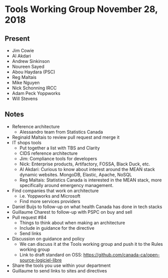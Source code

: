 # Tools Working Group November 28, 2018

## Present

* Jim Cowie
* Al Akdari
* Andrew Sinkinson
* Noureen Sayed
* Abou Haydara (PSC)
* Reg Maltais
* Mike Nguyen
* Nick Schonning IRCC
* Adam Peck Yoppworks
* Will Stevens

## Notes
* Reference architecture
  * Alessandro team from Statistics Canada
* Reginald Maltais to review pull request and merge it
* IT shops tools
  * Put together a list with TBS and Clarity
  * CIDS reference architecture
  * Jim: Compliance tools for developers
  * Nick: Enterprise products, Artifactory, FOSSA, Black Duck, etc.
  * Al Akdari: Curious to know about interest around the MEAN stack dynamic websites. MongoDB, Elastic, Apache, NoSQL
  * Reg Maltais: Statistics Canada is interested in the MEAN stack, more specifically around emergency management.
* Find companies that work on architecture
  * i.e. Yoppworks and Microsoft
  * Find more services providers
* Daniel Buijs to follow-up on what health Canada has done in tech stacks
* Guillaume Charest to follow-up with PSPC on buy and sell
* Pull request #84
  * Things to think about when making an architecture
  * Include in guidance for the directive
  * Send links
* Discussion on guidance and policy
  * We can discuss it at the Tools working group and push it to the Rules working group
  * Link to draft standard on OSS: https://github.com/canada-ca/open-source-logiciel-libre
* Share the tools you use within your department
* Guillaume to send links to sites and directives
